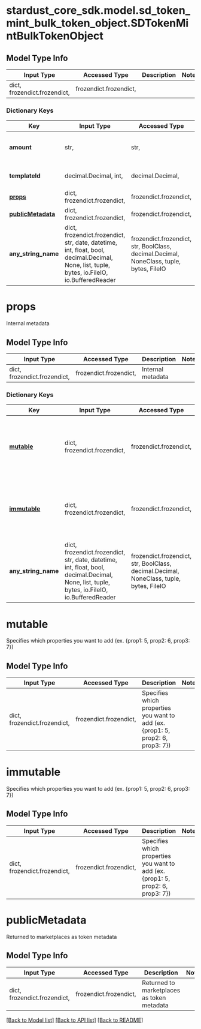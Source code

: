 # stardust_core_sdk.model.sd_token_mint_bulk_token_object.SDTokenMintBulkTokenObject

## Model Type Info
Input Type | Accessed Type | Description | Notes
------------ | ------------- | ------------- | -------------
dict, frozendict.frozendict,  | frozendict.frozendict,  |  | 

### Dictionary Keys
Key | Input Type | Accessed Type | Description | Notes
------------ | ------------- | ------------- | ------------- | -------------
**amount** | str,  | str,  | u64 Number as String, min: 0, max: 9223372036854775807 (ex. \&quot;6\&quot;) | 
**templateId** | decimal.Decimal, int,  | decimal.Decimal,  | Specifies which Template you are creating an instance of (ex. 3) | 
**[props](#props)** | dict, frozendict.frozendict,  | frozendict.frozendict,  | Internal metadata | [optional] 
**[publicMetadata](#publicMetadata)** | dict, frozendict.frozendict,  | frozendict.frozendict,  | Returned to marketplaces as token metadata | [optional] 
**any_string_name** | dict, frozendict.frozendict, str, date, datetime, int, float, bool, decimal.Decimal, None, list, tuple, bytes, io.FileIO, io.BufferedReader | frozendict.frozendict, str, BoolClass, decimal.Decimal, NoneClass, tuple, bytes, FileIO | any string name can be used but the value must be the correct type | [optional]

# props

Internal metadata

## Model Type Info
Input Type | Accessed Type | Description | Notes
------------ | ------------- | ------------- | -------------
dict, frozendict.frozendict,  | frozendict.frozendict,  | Internal metadata | 

### Dictionary Keys
Key | Input Type | Accessed Type | Description | Notes
------------ | ------------- | ------------- | ------------- | -------------
**[mutable](#mutable)** | dict, frozendict.frozendict,  | frozendict.frozendict,  | Specifies which properties you want to add (ex. {prop1: 5, prop2: 6, prop3: 7}) | 
**[immutable](#immutable)** | dict, frozendict.frozendict,  | frozendict.frozendict,  | Specifies which properties you want to add (ex. {prop1: 5, prop2: 6, prop3: 7}) | [optional] 
**any_string_name** | dict, frozendict.frozendict, str, date, datetime, int, float, bool, decimal.Decimal, None, list, tuple, bytes, io.FileIO, io.BufferedReader | frozendict.frozendict, str, BoolClass, decimal.Decimal, NoneClass, tuple, bytes, FileIO | any string name can be used but the value must be the correct type | [optional]

# mutable

Specifies which properties you want to add (ex. {prop1: 5, prop2: 6, prop3: 7})

## Model Type Info
Input Type | Accessed Type | Description | Notes
------------ | ------------- | ------------- | -------------
dict, frozendict.frozendict,  | frozendict.frozendict,  | Specifies which properties you want to add (ex. {prop1: 5, prop2: 6, prop3: 7}) | 

# immutable

Specifies which properties you want to add (ex. {prop1: 5, prop2: 6, prop3: 7})

## Model Type Info
Input Type | Accessed Type | Description | Notes
------------ | ------------- | ------------- | -------------
dict, frozendict.frozendict,  | frozendict.frozendict,  | Specifies which properties you want to add (ex. {prop1: 5, prop2: 6, prop3: 7}) | 

# publicMetadata

Returned to marketplaces as token metadata

## Model Type Info
Input Type | Accessed Type | Description | Notes
------------ | ------------- | ------------- | -------------
dict, frozendict.frozendict,  | frozendict.frozendict,  | Returned to marketplaces as token metadata | 

[[Back to Model list]](../../README.md#documentation-for-models) [[Back to API list]](../../README.md#documentation-for-api-endpoints) [[Back to README]](../../README.md)

